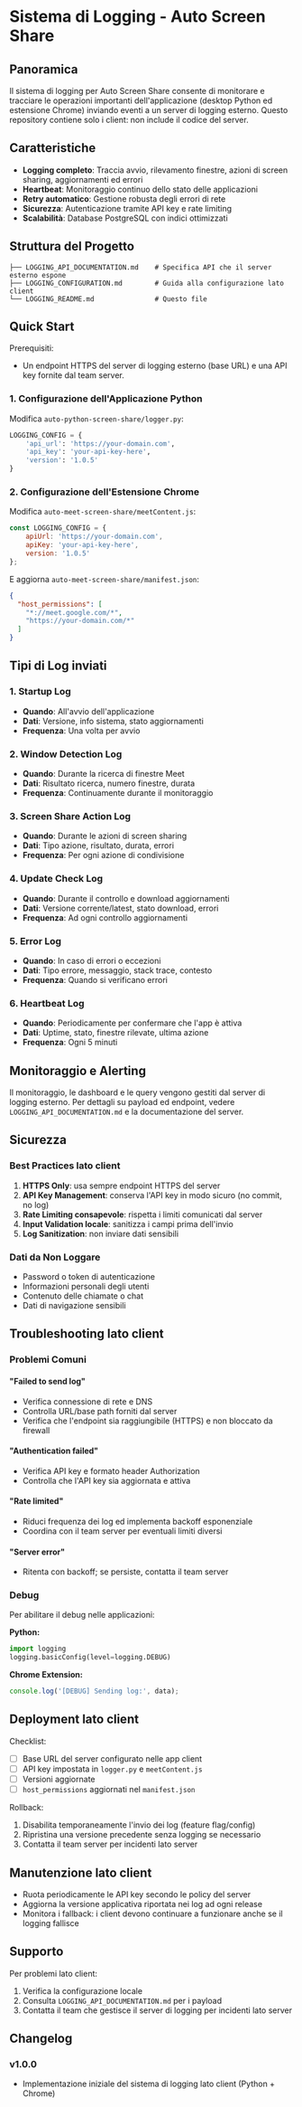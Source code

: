 # Sistema di Logging - Auto Screen Share

## Panoramica

Il sistema di logging per Auto Screen Share consente di monitorare e tracciare le operazioni importanti dell'applicazione (desktop Python ed estensione Chrome) inviando eventi a un server di logging esterno. Questo repository contiene solo i client: non include il codice del server.

## Caratteristiche

- **Logging completo**: Traccia avvio, rilevamento finestre, azioni di screen sharing, aggiornamenti ed errori
- **Heartbeat**: Monitoraggio continuo dello stato delle applicazioni
- **Retry automatico**: Gestione robusta degli errori di rete
- **Sicurezza**: Autenticazione tramite API key e rate limiting
- **Scalabilità**: Database PostgreSQL con indici ottimizzati

## Struttura del Progetto

```
├── LOGGING_API_DOCUMENTATION.md    # Specifica API che il server esterno espone
├── LOGGING_CONFIGURATION.md        # Guida alla configurazione lato client
└── LOGGING_README.md               # Questo file
```

## Quick Start

Prerequisiti:
- Un endpoint HTTPS del server di logging esterno (base URL) e una API key fornite dal team server.

### 1. Configurazione dell'Applicazione Python

Modifica `auto-python-screen-share/logger.py`:

```python
LOGGING_CONFIG = {
    'api_url': 'https://your-domain.com',
    'api_key': 'your-api-key-here',
    'version': '1.0.5'
}
```

### 2. Configurazione dell'Estensione Chrome

Modifica `auto-meet-screen-share/meetContent.js`:

```javascript
const LOGGING_CONFIG = {
    apiUrl: 'https://your-domain.com',
    apiKey: 'your-api-key-here',
    version: '1.0.5'
};
```

E aggiorna `auto-meet-screen-share/manifest.json`:

```json
{
  "host_permissions": [
    "*://meet.google.com/*",
    "https://your-domain.com/*"
  ]
}
```

## Tipi di Log inviati

### 1. Startup Log
- **Quando**: All'avvio dell'applicazione
- **Dati**: Versione, info sistema, stato aggiornamenti
- **Frequenza**: Una volta per avvio

### 2. Window Detection Log
- **Quando**: Durante la ricerca di finestre Meet
- **Dati**: Risultato ricerca, numero finestre, durata
- **Frequenza**: Continuamente durante il monitoraggio

### 3. Screen Share Action Log
- **Quando**: Durante le azioni di screen sharing
- **Dati**: Tipo azione, risultato, durata, errori
- **Frequenza**: Per ogni azione di condivisione

### 4. Update Check Log
- **Quando**: Durante il controllo e download aggiornamenti
- **Dati**: Versione corrente/latest, stato download, errori
- **Frequenza**: Ad ogni controllo aggiornamenti

### 5. Error Log
- **Quando**: In caso di errori o eccezioni
- **Dati**: Tipo errore, messaggio, stack trace, contesto
- **Frequenza**: Quando si verificano errori

### 6. Heartbeat Log
- **Quando**: Periodicamente per confermare che l'app è attiva
- **Dati**: Uptime, stato, finestre rilevate, ultima azione
- **Frequenza**: Ogni 5 minuti

## Monitoraggio e Alerting

Il monitoraggio, le dashboard e le query vengono gestiti dal server di logging esterno. Per dettagli su payload ed endpoint, vedere `LOGGING_API_DOCUMENTATION.md` e la documentazione del server.

## Sicurezza

### Best Practices lato client

1. **HTTPS Only**: usa sempre endpoint HTTPS del server
2. **API Key Management**: conserva l'API key in modo sicuro (no commit, no log)
3. **Rate Limiting consapevole**: rispetta i limiti comunicati dal server
4. **Input Validation locale**: sanitizza i campi prima dell'invio
5. **Log Sanitization**: non inviare dati sensibili

### Dati da Non Loggare

- Password o token di autenticazione
- Informazioni personali degli utenti
- Contenuto delle chiamate o chat
- Dati di navigazione sensibili

## Troubleshooting lato client

### Problemi Comuni

#### "Failed to send log"
- Verifica connessione di rete e DNS
- Controlla URL/base path forniti dal server
- Verifica che l'endpoint sia raggiungibile (HTTPS) e non bloccato da firewall

#### "Authentication failed"
- Verifica API key e formato header Authorization
- Controlla che l'API key sia aggiornata e attiva

#### "Rate limited"
- Riduci frequenza dei log ed implementa backoff esponenziale
- Coordina con il team server per eventuali limiti diversi

#### "Server error"
- Ritenta con backoff; se persiste, contatta il team server

### Debug

Per abilitare il debug nelle applicazioni:

**Python:**
```python
import logging
logging.basicConfig(level=logging.DEBUG)
```

**Chrome Extension:**
```javascript
console.log('[DEBUG] Sending log:', data);
```

## Deployment lato client

Checklist:
- [ ] Base URL del server configurato nelle app client
- [ ] API key impostata in `logger.py` e `meetContent.js`
- [ ] Versioni aggiornate
- [ ] `host_permissions` aggiornati nel `manifest.json`

Rollback:
1. Disabilita temporaneamente l'invio dei log (feature flag/config)
2. Ripristina una versione precedente senza logging se necessario
3. Contatta il team server per incidenti lato server

## Manutenzione lato client

- Ruota periodicamente le API key secondo le policy del server
- Aggiorna la versione applicativa riportata nei log ad ogni release
- Monitora i fallback: i client devono continuare a funzionare anche se il logging fallisce

## Supporto

Per problemi lato client:
1. Verifica la configurazione locale
2. Consulta `LOGGING_API_DOCUMENTATION.md` per i payload
3. Contatta il team che gestisce il server di logging per incidenti lato server

## Changelog

### v1.0.0
- Implementazione iniziale del sistema di logging lato client (Python + Chrome)








